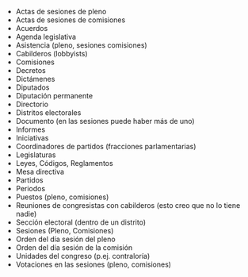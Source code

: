 
- Actas de sesiones de pleno
- Actas de sesiones de comisiones
- Acuerdos
- Agenda legislativa
- Asistencia (pleno, sesiones comisiones)
- Cabilderos (lobbyists)
- Comisiones
- Decretos
- Dictámenes
- Diputados
- Diputación permanente
- Directorio
- Distritos electorales
- Documento (en las sesiones puede haber más de uno)
- Informes
- Iniciativas
- Coordinadores de partidos (fracciones parlamentarias)
- Legislaturas
- Leyes, Códigos, Reglamentos
- Mesa directiva
- Partidos
- Periodos
- Puestos (pleno, comisiones)
- Reuniones de congresistas con cabilderos (esto creo que no lo tiene nadie)
- Sección electoral (dentro de un distrito)
- Sesiones (Pleno, Comisiones)
- Orden del día sesión del pleno
- Orden del día sesión de la comisión
- Unidades del congreso (p.ej. contraloría)
- Votaciones en las sesiones (pleno, comisiones)